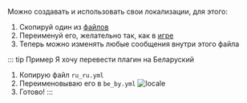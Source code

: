 Можно создавать и использовать свои локализации, для этого:
1. Скопируй один из [файлов](/docs/localizations/)
2. Переименуй его, желательно так, как в [игре](https://minecraft.wiki/w/Language)
3. Теперь можно изменять любые сообщения внутри этого файла

::: tip Пример
Я хочу перевести плагин на Беларуский
1. Копирую файл `ru_ru.yml`
2. Переименовываю его в `be_by.yml`
   ![locale](/locale.png)
3. Готово!
   :::